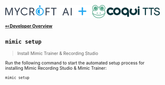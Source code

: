![Header Logo](img/header.png "Header Logo")

**[↤ Developer Overview](../README.md#developer-overview)**

`mimic setup`
---

> Install Mimic Trainer & Recording Studio

Run the following command to start the automated setup process for installing Mimic Recording Studio & Mimic Trainer:

```bash
mimic setup
```

